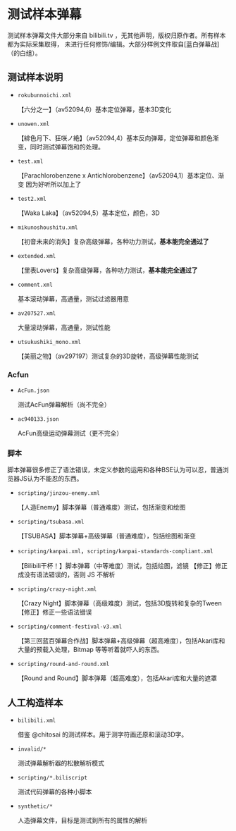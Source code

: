 # 测试样本弹幕
测试样本弹幕文件大部分来自 bilibili.tv ，无其他声明，版权归原作者。所有样本都为实际采集取得，
未进行任何修饰/编辑。大部分样例文件取自[蓝白弹幕战]（的白组）。

## 测试样本说明
* `rokubunnoichi.xml`
    
    【六分之一】（av52094,6）基本定位弹幕，基本3D变化
    
* `unowen.xml`
    
    【緋色月下、狂咲ノ絶】（av52094,4）基本反向弹幕，定位弹幕和颜色渐变，同时测试弹幕饱和的处理。
    
* `test.xml`
    
    【Parachlorobenzene x Antichlorobenzene】（av52094,1）基本定位、渐变
     因为好听所以加上了
    
* `test2.xml`
    
    【Waka Laka】（av52094,5）基本定位，颜色，3D
    
* `mikunoshoushitu.xml`
    
    【初音未来的消失】复杂高级弹幕，各种功力测试，__基本能完全通过了__
    
* `extended.xml`
    
    【里表Lovers】复杂高级弹幕，各种功力测试，__基本能完全通过了__
    
* `comment.xml`
    
    基本滚动弹幕，高通量，测试过滤器用意
    
* `av207527.xml`
    
    大量滚动弹幕，高通量，测试性能
    
* `utsukushiki_mono.xml`
    
    【美丽之物】（av297197）测试复杂的3D旋转，高级弹幕性能测试

### Acfun
* `AcFun.json`
    
    测试AcFun弹幕解析（尚不完全）

* `ac940133.json`
    
    AcFun高级运动弹幕测试（更不完全）

### 脚本
脚本弹幕很多修正了语法错误，未定义参数的运用和各种BSE认为可以忍，普通浏览器JS认为不能忍的东西。
* `scripting/jinzou-enemy.xml`
    
    【人造Enemy】脚本弹幕（普通难度）测试，包括渐变和绘图
    
* `scripting/tsubasa.xml`
    
    【TSUBASA】脚本弹幕+高级弹幕（普通难度），包括绘图和渐变
    
* `scripting/kanpai.xml`，`scripting/kanpai-standards-compliant.xml`
    
    【Bilibili干杯！】脚本弹幕（中等难度）测试，包括绘图，滤镜
    【修正】修正成没有语法错误的，否则 JS 不解析
    
* `scripting/crazy-night.xml`
    
    【Crazy Night】脚本弹幕（高级难度）测试，包括3D旋转和复杂的Tween
    【修正】修正一些语法错误    
    
* `scripting/comment-festival-v3.xml`
    
    【第三回蓝百弹幕合作战】脚本弹幕+高级弹幕（超高难度），包括Akari库和大量的预载入处理，Bitmap
    等等听着就吓人的东西。
    
* `scripting/round-and-round.xml`
    
    【Round and Round】脚本弹幕（超高难度），包括Akari库和大量的遮罩
    

## 人工构造样本
* `bilibili.xml`
    
    借鉴 @chitosai 的测试样本。用于测字符画还原和滚动3D字。
    
* `invalid/*`
    
    测试弹幕解析器的松散解析模式
    
* `scripting/*.biliscript`
    
    测试代码弹幕的各种小脚本
    
* `synthetic/*`

    人造弹幕文件，目标是测试到所有的属性的解析
